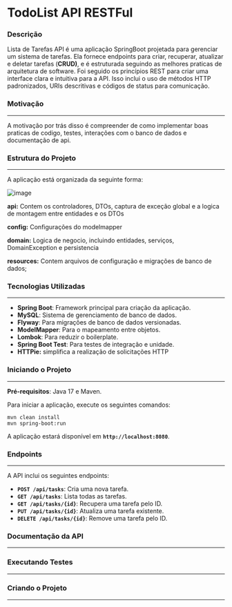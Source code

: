 # TodoList API RESTFul

### Descrição
Lista de Tarefas API é uma aplicação SpringBoot projetada para gerenciar um sistema de tarefas.
Ela fornece endpoints para criar, recuperar, atualizar e deletar tarefas (**CRUD)**, e é estruturada seguindo as melhores praticas de arquitetura de software.
Foi seguido os princípios REST para criar uma interface clara e intuitiva para a API. 
Isso inclui o uso de métodos HTTP padronizados, URIs descritivas e códigos de status para comunicação.

### Motivação

---

A motivação por trás disso é compreender de como implementar boas praticas de codigo, testes, interações com o banco de dados e documentação de api.

### Estrutura do Projeto

---

A aplicação está organizada da seguinte forma:

![image](https://github.com/rootdanley/todolist-api-springboot/assets/85087531/d87686cf-102b-4ce0-ad38-2545ed108285)

**api:** Contem os controladores, DTOs, captura de exceção global e a logica de montagem entre entidades e os DTOs

**config:** Configurações do modelmapper

**domain:** Logica de negocio, incluindo entidades, serviços, DomainException e persistencia

**resources:** Contem arquivos de configuração e migrações de banco de dados;

### **Tecnologias Utilizadas**

---

- **Spring Boot**: Framework principal para criação da aplicação.
- **MySQL**: Sistema de gerenciamento de banco de dados.
- **Flyway**: Para migrações de banco de dados versionadas.
- **ModelMapper**: Para o mapeamento entre objetos.
- **Lombok**: Para reduzir o boilerplate.
- **Spring Boot Test**: Para testes de integração e unidade.
- **HTTPie:**  simplifica a realização de solicitações HTTP

### Iniciando o Projeto

---

**Pré-requisitos**: Java 17 e Maven.

Para iniciar a aplicação, execute os seguintes comandos:

```
mvn clean install
mvn spring-boot:run
```

A aplicação estará disponível em **`http://localhost:8080`**.

### Endpoints

---

A API inclui os seguintes endpoints:

- **`POST /api/tasks`**: Cria uma nova tarefa.
- **`GET /api/tasks`**: Lista todas as tarefas.
- **`GET /api/tasks/{id}`**: Recupera uma tarefa pelo ID.
- **`PUT /api/tasks/{id}`**: Atualiza uma tarefa existente.
- **`DELETE /api/tasks/{id}`**: Remove uma tarefa pelo ID.

### Documentação da API

---

### Executando Testes

---


### Criando o Projeto

---
